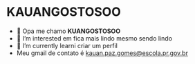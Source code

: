   # KAUANGOSTOSOO
- 👋 Opa me chamo **KUANGOSTOSOO**
- 👀 I’m interested em fica mais lindo mesmo sendo lindo
- 🌱 I’m currently learni criar um perfil
- Meu gmail de contato é kauan.paz.gomes@escola.pr.gov.br
